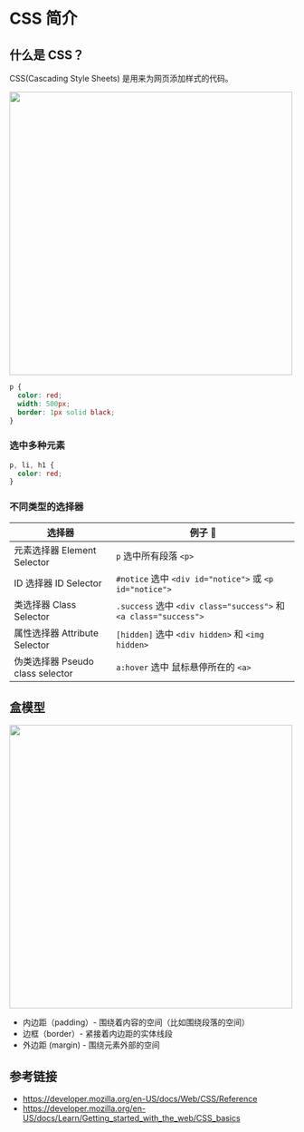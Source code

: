 # CSS 简介

## 什么是 CSS？
CSS(Cascading Style Sheets) 是用来为网页添加样式的代码。

<img src="https://mdn.mozillademos.org/files/9461/css-declaration-small.png" width="500">

```css
p {
  color: red;
  width: 500px;
  border: 1px solid black;
}
```

### 选中多种元素
```css
p, li, h1 {
  color: red;
}
```

### 不同类型的选择器  
| 选择器 | 例子 🌰 |
| ----- | ----- |
| 元素选择器 Element Selector | `p` 选中所有段落 `<p>` |
| ID 选择器 ID Selector | `#notice` 选中 `<div id="notice">` 或 `<p id="notice">` |
| 类选择器 Class Selector | `.success` 选中 `<div class="success">` 和 `<a class="success">` |
| 属性选择器 Attribute Selector | `[hidden]` 选中 `<div hidden>` 和 `<img hidden>` |
| 伪类选择器 Pseudo class selector | `a:hover` 选中 鼠标悬停所在的 `<a>` |

## 盒模型

<img src="https://mdn.mozillademos.org/files/9443/box-model.png" width="500">

* 内边距（padding）- 围绕着内容的空间（比如围绕段落的空间）
* 边框（border）- 紧接着内边距的实体线段
* 外边距 (margin) - 围绕元素外部的空间

## 参考链接
* https://developer.mozilla.org/en-US/docs/Web/CSS/Reference
* https://developer.mozilla.org/en-US/docs/Learn/Getting_started_with_the_web/CSS_basics
